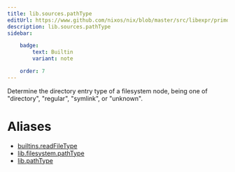 ```yaml
---
title: lib.sources.pathType
editUrl: https://www.github.com/nixos/nix/blob/master/src/libexpr/primops.cc
description: lib.sources.pathType
sidebar:

    badge:
        text: Builtin
        variant: note

    order: 7
---
```


Determine the directory entry type of a filesystem node, being
one of "directory", "regular", "symlink", or "unknown".


# Aliases

- [builtins.readFileType](/reference/builtinsreadFileType)
- [lib.filesystem.pathType](/reference/libfilesystem.pathType)
- [lib.pathType](/reference/libpathType)


